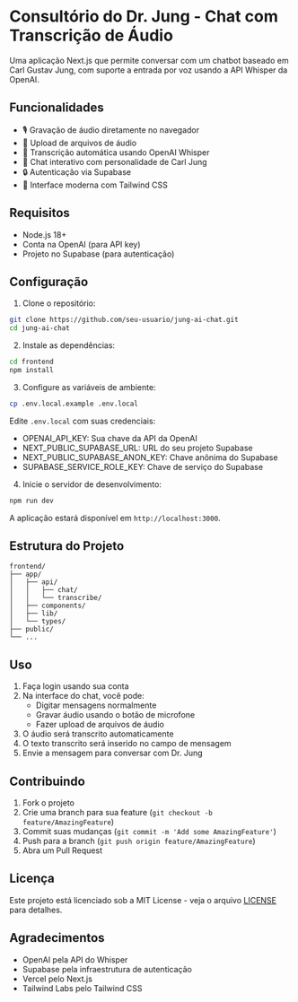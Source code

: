 # Consultório do Dr. Jung - Chat com Transcrição de Áudio

Uma aplicação Next.js que permite conversar com um chatbot baseado em Carl Gustav Jung, com suporte a entrada por voz usando a API Whisper da OpenAI.

## Funcionalidades

- 🎙️ Gravação de áudio diretamente no navegador
- 📁 Upload de arquivos de áudio
- 🤖 Transcrição automática usando OpenAI Whisper
- 💬 Chat interativo com personalidade de Carl Jung
- 🔒 Autenticação via Supabase
- 🎨 Interface moderna com Tailwind CSS

## Requisitos

- Node.js 18+
- Conta na OpenAI (para API key)
- Projeto no Supabase (para autenticação)

## Configuração

1. Clone o repositório:
```bash
git clone https://github.com/seu-usuario/jung-ai-chat.git
cd jung-ai-chat
```

2. Instale as dependências:
```bash
cd frontend
npm install
```

3. Configure as variáveis de ambiente:
```bash
cp .env.local.example .env.local
```
Edite `.env.local` com suas credenciais:
- OPENAI_API_KEY: Sua chave da API da OpenAI
- NEXT_PUBLIC_SUPABASE_URL: URL do seu projeto Supabase
- NEXT_PUBLIC_SUPABASE_ANON_KEY: Chave anônima do Supabase
- SUPABASE_SERVICE_ROLE_KEY: Chave de serviço do Supabase

4. Inicie o servidor de desenvolvimento:
```bash
npm run dev
```

A aplicação estará disponível em `http://localhost:3000`.

## Estrutura do Projeto

```
frontend/
├── app/
│   ├── api/
│   │   ├── chat/
│   │   └── transcribe/
│   ├── components/
│   ├── lib/
│   └── types/
├── public/
└── ...
```

## Uso

1. Faça login usando sua conta
2. Na interface do chat, você pode:
   - Digitar mensagens normalmente
   - Gravar áudio usando o botão de microfone
   - Fazer upload de arquivos de áudio
3. O áudio será transcrito automaticamente
4. O texto transcrito será inserido no campo de mensagem
5. Envie a mensagem para conversar com Dr. Jung

## Contribuindo

1. Fork o projeto
2. Crie uma branch para sua feature (`git checkout -b feature/AmazingFeature`)
3. Commit suas mudanças (`git commit -m 'Add some AmazingFeature'`)
4. Push para a branch (`git push origin feature/AmazingFeature`)
5. Abra um Pull Request

## Licença

Este projeto está licenciado sob a MIT License - veja o arquivo [LICENSE](LICENSE) para detalhes.

## Agradecimentos

- OpenAI pela API do Whisper
- Supabase pela infraestrutura de autenticação
- Vercel pelo Next.js
- Tailwind Labs pelo Tailwind CSS 